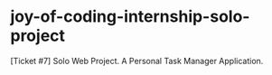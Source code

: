 # joy-of-coding-internship-solo-project
[Ticket #7] Solo Web Project. A Personal Task Manager Application.
